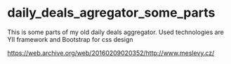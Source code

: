 # daily_deals_agregator_some_parts
This is some parts of my old daily deals aggregator.
Used technologies are YII framework and Bootstrap for css design

https://web.archive.org/web/20160209020352/http://www.meslevy.cz/
